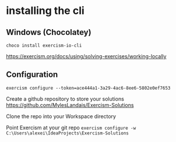 # installing the cli
## Windows (Chocolatey)
`choco install exercism-io-cli`


https://exercism.org/docs/using/solving-exercises/working-locally

## Configuration
`exercism configure --token=ace444a1-3a29-4ac6-8ee6-5802e0ef7653`

Create a github repository to store your solutions https://github.com/MylesLandais/Exercism-Solutions

Clone the repo into your Workspace directory 

Point Exercism at your git repo
`exercism configure -w C:\Users\alexei\IdeaProjects\Exercism-Solutions`

